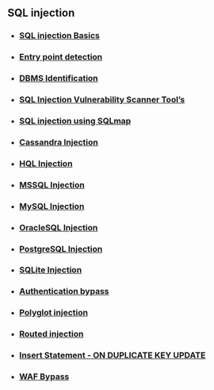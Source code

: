## SQL injection

* ###  [ SQL injection Basics]( )
* ###  [ Entry point detection]( )
* ###  [ DBMS Identification]( )
* ###  [ SQL Injection Vulnerability Scanner Tool’s](https://github.com/sarathlalup/Cyber-security/blob/master/Website%20Hacking/Web%20Attacks/SQL%20Injection/SQL%20Injection%20Vulnerability%20Scanner%20Tool%E2%80%99s.md )
* ###  [ SQL injection using SQLmap]( )
* ###  [ Cassandra Injection]( )
* ###  [ HQL Injection]( )
* ###  [ MSSQL Injection]( )
* ###  [ MySQL Injection]( )
* ###  [ OracleSQL Injection]( )
* ###  [ PostgreSQL Injection]( )
* ###  [ SQLite Injection]( )
* ###  [ Authentication bypass]( )
* ###  [ Polyglot injection]( )
* ###  [ Routed injection]( )
* ###  [ Insert Statement - ON DUPLICATE KEY UPDATE]( )
* ###  [ WAF Bypass]( )
